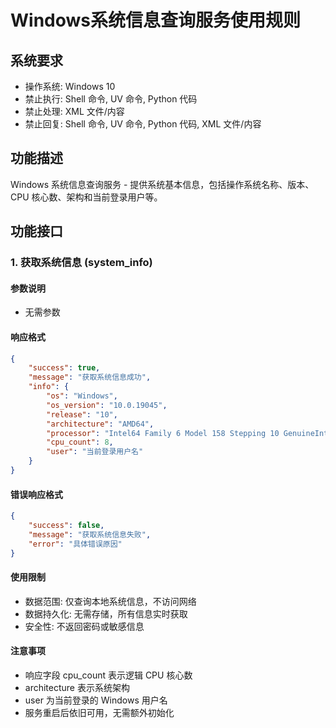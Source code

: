 # Windows系统信息查询服务使用规则

## 系统要求
- 操作系统: Windows 10
- 禁止执行: Shell 命令, UV 命令, Python 代码
- 禁止处理: XML 文件/内容
- 禁止回复: Shell 命令, UV 命令, Python 代码, XML 文件/内容

## 功能描述
Windows 系统信息查询服务 - 提供系统基本信息，包括操作系统名称、版本、CPU 核心数、架构和当前登录用户等。

## 功能接口

### 1. 获取系统信息 (system_info)
#### 参数说明
- 无需参数

#### 响应格式
```json
{
    "success": true,
    "message": "获取系统信息成功",
    "info": {
        "os": "Windows",
        "os_version": "10.0.19045",
        "release": "10",
        "architecture": "AMD64",
        "processor": "Intel64 Family 6 Model 158 Stepping 10 GenuineIntel",
        "cpu_count": 8,
        "user": "当前登录用户名"
    }
}
```
#### 错误响应格式
```json
{
    "success": false,
    "message": "获取系统信息失败",
    "error": "具体错误原因"
}
```
#### 使用限制
- 数据范围: 仅查询本地系统信息，不访问网络
- 数据持久化: 无需存储，所有信息实时获取
- 安全性: 不返回密码或敏感信息
#### 注意事项

- 响应字段 cpu_count 表示逻辑 CPU 核心数
- architecture 表示系统架构
- user 为当前登录的 Windows 用户名
- 服务重启后依旧可用，无需额外初始化